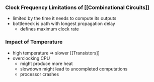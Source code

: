 ### Clock Frequency Limitations of [[Combinational Circuits]]
+ limited by the time it needs to compute its outputs
+ bottleneck is path with longest propagation delay
	+ defines maximum clock rate

### Impact of Temperature
+ high temperature => slower [[Transistors]]
+ overclocking CPU
	+ might produce more heat
	+ slowdown might lead to uncompleted computations
	+ processor crashes